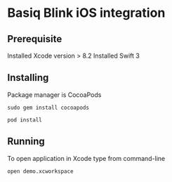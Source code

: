 # Basiq Blink iOS integration

## Prerequisite

Installed Xcode version > 8.2
Installed Swift 3

## Installing
Package manager is CocoaPods

```sudo gem install cocoapods```

```pod install```

## Running

To open application in Xcode type from command-line

```open demo.xcworkspace```
